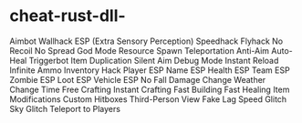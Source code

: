 # cheat-rust-dll-
Aimbot
Wallhack
ESP (Extra Sensory Perception)
Speedhack
Flyhack
No Recoil
No Spread
God Mode
Resource Spawn
Teleportation
Anti-Aim
Auto-Heal
Triggerbot
Item Duplication
Silent Aim
Debug Mode
Instant Reload
Infinite Ammo
Inventory Hack
Player ESP
Name ESP
Health ESP
Team ESP
Zombie ESP
Loot ESP
Vehicle ESP
No Fall Damage
Change Weather
Change Time
Free Crafting
Instant Crafting
Fast Building
Fast Healing
Item Modifications
Custom Hitboxes
Third-Person View
Fake Lag
Speed Glitch
Sky Glitch
Teleport to Players
